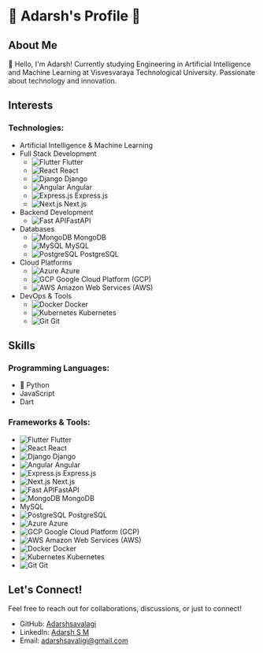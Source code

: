 # 🌟 Adarsh's Profile 🌟

## About Me

👋 Hello, I'm Adarsh! Currently studying Engineering in Artificial Intelligence and Machine Learning at Visvesvaraya Technological University. Passionate about technology and innovation.

## Interests

### Technologies:
- Artificial Intelligence & Machine Learning
- Full Stack Development
  - ![Flutter](https://simpleicons.org/icons/flutter.svg) Flutter
  - ![React](https://simpleicons.org/icons/react.svg) React
  - ![Django](https://simpleicons.org/icons/django.svg) Django
  - ![Angular](https://simpleicons.org/icons/angular.svg) Angular
  - ![Express.js](https://simpleicons.org/icons/express.svg) Express.js
  - ![Next.js](https://simpleicons.org/icons/next-dot-js.svg) Next.js
- Backend Development
  - ![Fast API](https://simpleicons.org/icons/fastapi.svg)FastAPI
- Databases
  - ![MongoDB](https://simpleicons.org/icons/mongodb.svg) MongoDB
  - ![MySQL](https://simpleicons.org/icons/mysql.svg) MySQL
  - ![PostgreSQL](https://simpleicons.org/icons/postgresql.svg) PostgreSQL
- Cloud Platforms
  - ![Azure](https://simpleicons.org/icons/microsoftazure.svg) Azure
  - ![GCP](https://simpleicons.org/icons/googlecloud.svg) Google Cloud Platform (GCP)
  - ![AWS](https://simpleicons.org/icons/amazonaws.svg) Amazon Web Services (AWS)
- DevOps & Tools
  - ![Docker](https://simpleicons.org/icons/docker.svg) Docker
  - ![Kubernetes](https://simpleicons.org/icons/kubernetes.svg) Kubernetes
  - ![Git](https://simpleicons.org/icons/git.svg) Git

## Skills

### Programming Languages:
- 🐍 Python
- JavaScript
- Dart

### Frameworks & Tools:
- ![Flutter](https://simpleicons.org/icons/flutter.svg) Flutter
- ![React](https://simpleicons.org/icons/react.svg) React
- ![Django](https://simpleicons.org/icons/django.svg) Django
- ![Angular](https://simpleicons.org/icons/angular.svg) Angular
- ![Express.js](https://simpleicons.org/icons/express.svg) Express.js
- ![Next.js](https://simpleicons.org/icons/next-dot-js.svg) Next.js
- ![Fast API](https://simpleicons.org/icons/fastapi.svg)FastAPI
- ![MongoDB](https://simpleicons.org/icons/mongodb.svg) MongoDB
- MySQL
- ![PostgreSQL](https://simpleicons.org/icons/postgresql.svg) PostgreSQL
- ![Azure](https://simpleicons.org/icons/microsoftazure.svg) Azure
- ![GCP](https://simpleicons.org/icons/googlecloud.svg) Google Cloud Platform (GCP)
- ![AWS](https://simpleicons.org/icons/amazonaws.svg) Amazon Web Services (AWS)
- ![Docker](https://simpleicons.org/icons/docker.svg) Docker
- ![Kubernetes](https://simpleicons.org/icons/kubernetes.svg) Kubernetes
- ![Git](https://simpleicons.org/icons/git.svg) Git

## Let's Connect!

Feel free to reach out for collaborations, discussions, or just to connect!

- GitHub: [Adarshsavalagi](https://github.com/AdarshSavalagi)
- LinkedIn: [Adarsh S M](https://www.linkedin.com/in/adarsh-s-m-59304a286)
- Email: [adarshsavaligi@gmail.com](mailto:adarshsavaligi@gmail.com)
